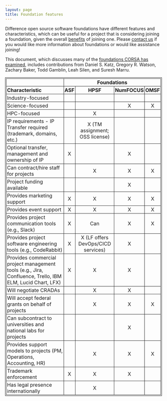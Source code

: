 ```yaml
---
layout: page
title: Foundation features
---
```


Difference open source software foundations have different features and characteristics, which can be useful for a project that is considering joining a foundation,
given the overall [benefits](benefits.md) of joining one.
Please [contact us](mailto:watsongr@ornl.gov) if you would like more information about foundations or would like assistance joining!

This document, which discusses many of the [foundations CORSA has examined](https://corsa.center/#foundations), includes contributions from Daniel S. Katz, Gregory R. Watson, Zachary Baker, Todd Gamblin, Leah Silen, and Suresh Marru.

<table style="border: 1px solid;  padding: 2px;">
  <tr>
    <th style="border: 1px solid;  padding: 2px;"></th>
    <th style="border: 1px solid;  padding: 2px; text-align:center;" colspan="4">Foundations</th>
  </tr>
  <tr>
    <th style="border: 1px solid;  padding: 2px; text-align:left;">Characteristic</th>
    <th style="border: 1px solid;  padding: 2px; text-align:center;"">ASF</th>
    <th style="border: 1px solid;  padding: 2px; text-align:center;"">HPSF</th>
    <th style="border: 1px solid;  padding: 2px; text-align:center;"">NumFOCUS</th>
    <th style="border: 1px solid;  padding: 2px; text-align:center;"">OMSF</th>
  </tr>
  <tr>
    <td style="border: 1px solid;  padding: 2px;">Industry-focused</td>
    <td style="border: 1px solid;  padding: 2px; text-align:center;"></td>
    <td style="border: 1px solid;  padding: 2px; text-align:center;"></td>
    <td style="border: 1px solid;  padding: 2px; text-align:center;"></td>
    <td style="border: 1px solid;  padding: 2px; text-align:center;"></td>
  </tr>
  <tr>
    <td style="border: 1px solid;  padding: 2px;">Science-focused</td>
    <td style="border: 1px solid;  padding: 2px; text-align:center;"></td>
    <td style="border: 1px solid;  padding: 2px; text-align:center;"></td>
    <td style="border: 1px solid;  padding: 2px; text-align:center;">X</td>
    <td style="border: 1px solid;  padding: 2px; text-align:center;">X</td>
  </tr>
  <tr>
    <td style="border: 1px solid;  padding: 2px;">HPC-focused</td>
    <td style="border: 1px solid;  padding: 2px; text-align:center;"></td>
    <td style="border: 1px solid;  padding: 2px; text-align:center;">X</td>
    <td style="border: 1px solid;  padding: 2px; text-align:center;"></td>
    <td style="border: 1px solid;  padding: 2px; text-align:center;"></td>
  </tr>
  <tr>
    <td style="border: 1px solid;  padding: 2px;">IP requirements - IP Transfer required (trademark, domains, etc.)</td>
    <td style="border: 1px solid;  padding: 2px; text-align:center;"></td>
    <td style="border: 1px solid;  padding: 2px; text-align:center;">X (TM assignment; OSS license)</td>
    <td style="border: 1px solid;  padding: 2px; text-align:center;"></td>
    <td style="border: 1px solid;  padding: 2px; text-align:center;"></td>
  </tr>
  <tr>
    <td style="border: 1px solid;  padding: 2px;">Optional transfer, management and ownership of IP </td>
    <td style="border: 1px solid;  padding: 2px; text-align:center;">X</td>
    <td style="border: 1px solid;  padding: 2px; text-align:center;"></td>
    <td style="border: 1px solid;  padding: 2px; text-align:center;">X</td>
    <td style="border: 1px solid;  padding: 2px; text-align:center;"></td>
  </tr>
  <tr>
    <td style="border: 1px solid;  padding: 2px;">Can contract/hire staff for projects</td>
    <td style="border: 1px solid;  padding: 2px; text-align:center;"></td>
    <td style="border: 1px solid;  padding: 2px; text-align:center;">X</td>
    <td style="border: 1px solid;  padding: 2px; text-align:center;">X</td>
    <td style="border: 1px solid;  padding: 2px; text-align:center;">X</td>
  </tr>
  <tr>
    <td style="border: 1px solid;  padding: 2px;">Project funding available</td>
    <td style="border: 1px solid;  padding: 2px; text-align:center;"></td>
    <td style="border: 1px solid;  padding: 2px; text-align:center;"></td>
    <td style="border: 1px solid;  padding: 2px; text-align:center;">X</td>
    <td style="border: 1px solid;  padding: 2px; text-align:center;"></td>
  </tr>
  <tr>
    <td style="border: 1px solid;  padding: 2px;">Provides marketing support</td>
    <td style="border: 1px solid;  padding: 2px; text-align:center;">X</td>
    <td style="border: 1px solid;  padding: 2px; text-align:center;">X</td>
    <td style="border: 1px solid;  padding: 2px; text-align:center;">X</td>
    <td style="border: 1px solid;  padding: 2px; text-align:center;">X</td>
  </tr>
  <tr>
    <td style="border: 1px solid;  padding: 2px;">Provides event support</td>
    <td style="border: 1px solid;  padding: 2px; text-align:center;">X</td>
    <td style="border: 1px solid;  padding: 2px; text-align:center;">X</td>
    <td style="border: 1px solid;  padding: 2px; text-align:center;">X</td>
    <td style="border: 1px solid;  padding: 2px; text-align:center;">X</td>
  </tr>
    <tr>
    <td style="border: 1px solid;  padding: 2px;">Provides project communication tools (e.g., Slack)</td>
    <td style="border: 1px solid;  padding: 2px; text-align:center;">X</td>
    <td style="border: 1px solid;  padding: 2px; text-align:center;">Can</td>
    <td style="border: 1px solid;  padding: 2px; text-align:center;">X</td>
    <td style="border: 1px solid;  padding: 2px; text-align:center;">X</td>
  </tr>
  <tr>
    <td style="border: 1px solid;  padding: 2px;">Provides project software engineering tools (e.g., CodeRabbit)</td>
    <td style="border: 1px solid;  padding: 2px; text-align:center;">X</td>
    <td style="border: 1px solid;  padding: 2px; text-align:center;">X (LF offers DevOps/CICD services)</td>
    <td style="border: 1px solid;  padding: 2px; text-align:center;">X</td>
    <td style="border: 1px solid;  padding: 2px; text-align:center;"></td>
  </tr>
  <tr>
    <td style="border: 1px solid;  padding: 2px;">Provides commercial project management tools (e.g., Jira, Confluence, Trello, IBM ELM, Lucid Chart, LFX)</td>
    <td style="border: 1px solid;  padding: 2px; text-align:center;">X</td>
    <td style="border: 1px solid;  padding: 2px; text-align:center;">X</td>
    <td style="border: 1px solid;  padding: 2px; text-align:center;">X</td>
    <td style="border: 1px solid;  padding: 2px; text-align:center;"></td>
  </tr>
  <tr>
    <td style="border: 1px solid;  padding: 2px;">Will negotiate CRADAs</td>
    <td style="border: 1px solid;  padding: 2px; text-align:center;"></td>
    <td style="border: 1px solid;  padding: 2px; text-align:center;">X</td>
    <td style="border: 1px solid;  padding: 2px; text-align:center;">X</td>
    <td style="border: 1px solid;  padding: 2px; text-align:center;"></td>
  </tr>
  <tr>
    <td style="border: 1px solid;  padding: 2px;">Will accept federal grants on behalf of projects</td>
    <td style="border: 1px solid;  padding: 2px; text-align:center;"></td>
    <td style="border: 1px solid;  padding: 2px; text-align:center;">X</td>
    <td style="border: 1px solid;  padding: 2px; text-align:center;">X</td>
    <td style="border: 1px solid;  padding: 2px; text-align:center;">X</td>
  </tr>
  <tr>
    <td style="border: 1px solid;  padding: 2px;">Can subcontract to universities and national labs for projects</td>
    <td style="border: 1px solid;  padding: 2px; text-align:center;"></td>
    <td style="border: 1px solid;  padding: 2px; text-align:center;"></td>
    <td style="border: 1px solid;  padding: 2px; text-align:center;">X</td>
    <td style="border: 1px solid;  padding: 2px; text-align:center;"></td>
  </tr>
  <tr>
    <td style="border: 1px solid;  padding: 2px;">Provides support models to projects (PM, Operations,  Accounting, HR)</td>
    <td style="border: 1px solid;  padding: 2px; text-align:center;"></td>
    <td style="border: 1px solid;  padding: 2px; text-align:center;">X</td>
    <td style="border: 1px solid;  padding: 2px; text-align:center;">X</td>
    <td style="border: 1px solid;  padding: 2px; text-align:center;">X</td>
  </tr>
  <tr>
    <td style="border: 1px solid;  padding: 2px;">Trademark enforcement</td>
    <td style="border: 1px solid;  padding: 2px; text-align:center;">X</td>
    <td style="border: 1px solid;  padding: 2px; text-align:center;">X</td>
    <td style="border: 1px solid;  padding: 2px; text-align:center;">X</td>
    <td style="border: 1px solid;  padding: 2px; text-align:center;"></td>
  </tr>
  <tr>
    <td style="border: 1px solid;  padding: 2px;">Has legal presence internationally</td>
    <td style="border: 1px solid;  padding: 2px; text-align:center;"></td>
    <td style="border: 1px solid;  padding: 2px; text-align:center;">X</td>
    <td style="border: 1px solid;  padding: 2px; text-align:center;"></td>
    <td style="border: 1px solid;  padding: 2px; text-align:center;"></td>
  </tr>
</table>
